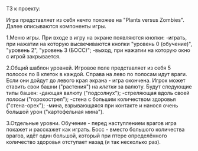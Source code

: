 ТЗ к проекту:

Игра представляет из себя нечто похожее на "Plants versus Zombies". Далее описываются компоненты игры.

1.Меню игры.
При входе в игру на экране появляются кнопки:
-играть, при нажатии на которую высвечиваются кнопки "уровень 0 (обучение)", "уровень 2", "уровень 3 (БОСС)";
-выход, при нажатии на которую окно с игрой закрывается.

2.Общий шаблон уровней.
Игровое поле представляет из себя 5 полосок по 8 клеток в каждой. Справа на лево по полосам идут враги. Если они дойдут до левого края экрана - игра окончена.
Игрок может ставить свои башни ("растения") на *клетки* за валюту. Будут следующие типы башен:
-дающая валюту ("подсолнух");
-cтреляющая вдоль своей *полосы* ("горохострел");
-стена с большим количеством здоровья ("стена-орех");
-мина, взрывающаяся при контакте и нанося очень большой урон ("картофельная мина").

3.Отдельные уровни.
Обучение - перед наступлением врагов игра покажет и расскажет как играть.
Босс - вместо большого количества врагов, идёт один большой, который при птере определённого количество здоровья отступает назад (и так несколько раз).
